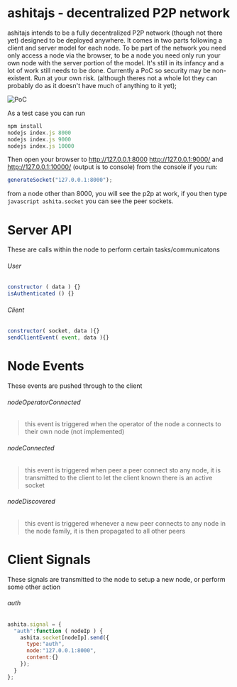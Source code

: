 ashitajs - decentralized P2P network
================================
ashitajs intends to be a fully decentralized P2P network (though not there yet) designed to be deployed anywhere. It comes in two parts following a client and server model for each node. To be part of the network you need only access a node via the browser, to be a node you need only run your own node with the server portion of the model. It's still in its infancy and a lot of work still needs to be done. Currently a PoC so security may be non-existent. Run at your own risk. (although theres not a whole lot they can probably do as it doesn't have much of anything to it yet);

![PoC](https://i.imgur.com/vJkAZoN.png)

As a test case you can run
```javascript
npm install
nodejs index.js 8000
nodejs index.js 9000
nodejs index.js 10000
```

Then open your browser to http://127.0.0.1:8000 http://127.0.0.1:9000/ and http://127.0.0.1:10000/ (output is to console) from the console if you run:
```javascript
generateSocket("127.0.0.1:8000");
```
from a node other than 8000, you will see the p2p at work, if you then type ```javascript ashita.socket``` you can see the peer sockets.

Server API
================================
These are calls within the node to perform certain tasks/communicatons
###### User
```javascript
constructor ( data ) {}
isAuthenticated () {}
```
###### Client
```javascript
constructor( socket, data ){}
sendClientEvent( event, data ){}
```

Node Events
================================
These events are pushed through to the client

###### nodeOperatorConnected
> this event is triggered when the operator of the node a connects to their own node (not implemented)

###### nodeConnected
> this event is triggered when peer a peer connect sto any node, it is transmitted to the client to let the client known there is an active socket

###### nodeDiscovered
> this event is triggered whenever a new peer connects to any node in the node family, it is then propagated to all other peers

Client Signals
================================
These signals are transmitted to the node to setup a new node, or perform some other action

###### auth
```javascript
ashita.signal = {
  "auth":function ( nodeIp ) {
    ashita.socket[nodeIp].send({
      type:"auth",
      node:"127.0.0.1:8000",
      content:{}
    });
  }
};
```
